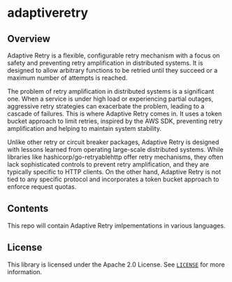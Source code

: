 # adaptiveretry

## Overview

Adaptive Retry is a flexible, configurable retry mechanism with a focus on safety and preventing retry amplification in
distributed systems. It is designed to allow arbitrary functions to be retried until they succeed or a maximum number of
attempts is reached.

The problem of retry amplification in distributed systems is a significant one. When a service is under high load or
experiencing partial outages, aggressive retry strategies can exacerbate the problem, leading to a cascade of failures.
This is where Adaptive Retry comes in. It uses a token bucket approach to limit retries, inspired by the AWS SDK,
preventing retry amplification and helping to maintain system stability.

Unlike other retry or circuit breaker packages, Adaptive Retry is designed with lessons learned from operating
large-scale distributed systems. While libraries like hashicorp/go-retryablehttp offer retry mechanisms, they often lack
sophisticated controls to prevent retry amplification, and they are typically specific to HTTP clients. On the other
hand, Adaptive Retry is not tied to any specific protocol and incorporates a token bucket approach to enforce request
quotas.

## Contents

This repo will contain Adaptive Retry imlpementations in various languages.

## License

This library is licensed under the Apache 2.0 License. See [`LICENSE`](LICENSE) for more information.
